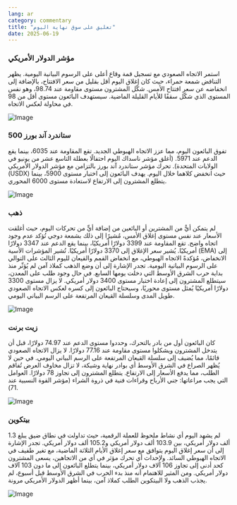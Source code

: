 ```yaml
---
lang: ar
category: commentary
title: "تعليق على سوق نهاية اليوم"
date: 2025-06-19
---
```


### مؤشر الدولار الأمريكي

استمر الاتجاه الصعودي مع تسجيل قمة وقاع أعلى على الرسوم البيانية اليومية. يظهر التناقض شمعة حمراء، حيث كان إغلاق اليوم أقل بقليل من سعر الافتتاح، بالإضافة إلى انخفاضه عن سعر افتتاح الأمس. شكّل المشترون مستوى مقاومة عند 98.74، وهو نفس المستوى الذي شكّل سقفًا للأيام القليلة الماضية. سيستهدف البائعون مستوى أقل من 98 في محاولة لعكس الاتجاه.

![Image](https://markleighedu.github.io/img/Jun-2025/19-Jun-2025/usdindex.jpg)

### ستاندرد آند بورز 500

تفوق البائعون اليوم، مما عزز الاتجاه الهبوطي الجديد. تقع المقاومة عند 6035، بينما يقع الدعم عند 5971. (أغلق مؤشر ناسداك اليوم احتفالًا بعطلة التاسع عشر من يونيو في الولايات المتحدة). تحرك مؤشر ستاندرد آند بورز بالتزامن مع مؤشر الدولار الأمريكي (USDX) حيث انخفض كلاهما خلال اليوم. يهدف البائعون إلى اختبار مستوى 5900، بينما يتطلع المشترون إلى الارتفاع لاستعادة مستوى 6000 المحوري.

![Image](https://markleighedu.github.io/img/Jun-2025/19-Jun-2025/sp500.jpg)

### ذهب

لم يتمكن أيٌّ من المشترين أو البائعين من إضافة أيٍّ من تحركات اليوم، حيث أغلقت الأسعار عند نفس مستوى إغلاق الأمس، مُشيرًا إلى ذلك بشمعة دوجي تُؤكد عدم وجود اتجاه واضح. تقع المقاومة عند 3399 دولارًا أمريكيًا، بينما يقع الدعم عند 3347 دولارًا أمريكيًا. يُشير سعر الإغلاق إلى 3370 دولارًا أمريكيًا. تُشير المؤشرات الأسية (EMA) إلى الانخفاض، مُؤكدةً الاتجاه الهبوطي، مع انخفاض القمم والقيعان لليوم الثالث على التوالي على الرسوم البيانية اليومية. تجدر الإشارة إلى أن وضع الذهب كملاذ آمن لم يُؤثّر منذ بداية حرب الشرق الأوسط التي دخلت يومها السابع. في حال وجود طلب على المعدن، سيتطلع المشترون إلى إعادة اختبار مستوى 3400 دولار أمريكي. لا يزال مستوى 3300 دولارًا أمريكيًا يُمثل مستوى محوريًا، وسيحتاج البائعون إلى كسره لعكس الاتجاه الصعودي طويل المدى وسلسلة القيعان المرتفعة على الرسم البياني اليومي.

![Image](https://markleighedu.github.io/img/Jun-2025/19-Jun-2025/gold.jpg)

### زيت برنت

كان البائعون أول من بادر بالتحرك، وحددوا مستوى الدعم عند 74.97 دولارًا، قبل أن يتدخل المشترون ويشكلوا مستوى مقاومة عند 77.16 دولارًا. لا يزال الاتجاه الصعودي قائمًا، مما يُضيف إلى سلسلة القيعان المرتفعة على الرسم البياني اليومي. في حين لا يُظهر الصراع في الشرق الأوسط أي بوادر نهاية وشيكة، لا تزال مخاوف العرض تُفاقم الطلب، مما يدفع الأسعار إلى الارتفاع. يتطلع المشترون إلى تجاوز 78 دولارًا. العوامل التي يجب مراعاتها: جني الأرباح وقراءات فنية في ذروة الشراء (مؤشر القوة النسبية عند 71).

![Image](https://markleighedu.github.io/img/Jun-2025/19-Jun-2025/brentoil.jpg)

### بيتكوين

لم يشهد اليوم أي نشاط ملحوظ للعملة الرقمية، حيث تداولت في نطاق ضيق يبلغ 1.3 ألف دولار أمريكي، بين 103.9 ألف دولار أمريكي و105.2 ألف دولار أمريكي. تجدر الإشارة إلى أن سعر إغلاق اليوم يتوافق مع سعر إغلاق الأيام الثلاثة الماضية، مع تغير طفيف في الاتجاه الهبوطي السائد. ولإحداث أي تحرك مؤثر في أي من الاتجاهين، يسعى المشترون كحد أدنى إلى تجاوز 106 آلاف دولار أمريكي، بينما يتطلع البائعون إلى ما دون 103 آلاف دولار أمريكي. ومن المثير للاهتمام أنه منذ بدء الحرب في الشرق الأوسط قبل أسبوع، لم يجذب الذهب ولا البيتكوين الطلب كملاذ آمن، بينما أظهر الدولار الأمريكي مرونة.

![Image](https://markleighedu.github.io/img/Jun-2025/19-Jun-2025/bitcoin.jpg)

